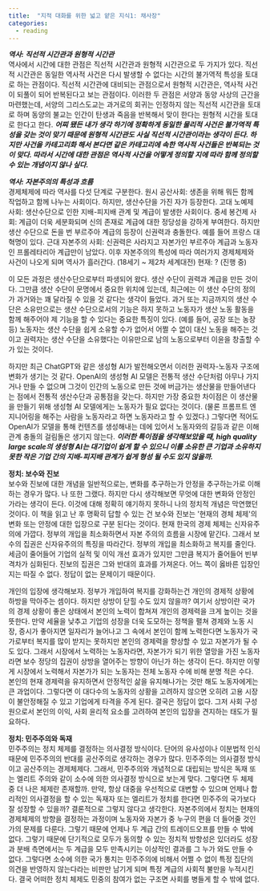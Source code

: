 ```yaml
---
title:  "지적 대화를 위한 넓고 얕은 지식1: 채사장"
categories:
  - reading
---
```


***역사: 직선적 시간관과 원형적 시간관*** <br>
역사에서 시간에 대한 관점은 직선적 시간관과 원형적 시간관으로 두 가지가 있다. 
직선적 시간관은 동일한 역사적 사건은 다시 발생할 수 없다는 시간의 불가역적 특성을 토대로 하는 관점이다. 
직선적 시간관에 대비되는 관점으로서 원형적 시간관은, 역사적 사건이 되풀이 되어 반복된다고 보는 관점이다. 
이러한 두 관점은 서양과 동양 사상의 근간을 마련했는데, 서양의 그리스도교는 과거로의 회귀는 인정하지 않는 직선적 시간관을 토대로 하며
동양의 불교는 인간이 탄생과 죽음을 반복해서 맞이 한다는 원형적 시간을 토대로 한다고 한다. ***어찌 됐든 내가 생각 하기에 정확하게 동일한 물리적 사건은 
불가역적 특성을 갖는 것이 맞기 때문에 원형적 시간관도 사실 직선적 시간관이라는 생각이 든다. 하지만 사건을 카테고리화 해서 본다면 같은 카테고리에 속한
역사적 사건들은 반복되는 것이 맞다. 따라서 시간에 대한 관점은 역사적 사건을 어떻게 정의할 지에 따라 함께 정의할 수 있는 개념이지 않나 싶다.*** 

***역사: 자본주의의 특성과 흐름*** <br>
경제체제에 따라 역사를 다섯 단계로 구분한다. 원시 공산사회: 생존을 위해 뭐든 함께 작업하고 함께 나누는 사회이다. 하지만, 생산수단을 가진 자가 등장한다. 고대 노예제 사회: 생산수단으로 인한 지배-피지배 관계 및 계급이 발생한 사회이다. 중세 봉건제 사회: 계급이 더욱 세분화되며 신의 존재로 계급에 대한 정당성을 강하게 부여한다. 하지만 생산 수단으로 돈을 번 부르주아 계급의 등장이 신권력과 충돌한다. 예를 들어 프랑스 대혁명이 있다. 근대 자본주의 사회: 신권력은 사라지고 자본가인 부르주아 계급과 노동자인 프롤레타리아 계급만이 남았다. 이후 자본주의의 특성에 따라 여러가지 경제체제와 사건이 나오게 되며 역사가 흘러간다. (18세기 ~ 제2차 세계대전) 현재: ? (진행 중) 


이 모든 과정은 생산수단으로부터 파생되어 왔다. 생산 수단이 권력과 계급을 만든 것이다. 그만큼 생산 수단이 문명에서 중요한 위치에 있는데, 최근에는 이 생산 수단의 정의가 과거와는 꽤 달라질 수 있을 것 같다는 생각이 들었다. 과거 또는 지금까지의 생산 수단은 소유만으로는 생산 수단으로서의 기능은 하지 못하고 노동자가 생산 노동 활동을 함께 해주어야 제 기능을 할 수 있다는 중요한 특징이 있다. (예를 들어, 공장 또는 농장 등) 노동자는 생산 수단을 쉽게 소유할 수가 없어서 어쩔 수 없이 대신 노동을 해주는 것이고 권력자는 생산 수단을 소유했다는 이유만으로 남의 노동으로부터 이윤을 창출할 수가 있는 것이다. <br>

하지만 최근 ChatGPT와 같은 생성형 AI가 발전해오면서 이러한 권력자-노동자 구조에 변화가 생기는 것 같다. OpenAI의 생성형 AI 모델은 전통적 생산 수단처럼 아무나 가지거나 만들 수 없으며 그것이 인간의 노동으로 만든 것에 버금가는 생산물을 만들어낸다는 점에서 전통적 생산수단과 공통점을 갖는다. 하지만 가장 중요한 차이점은 이 생산물을 만들기 위해 생성형 AI 모델에게는 노동자가 필요 없다는 것이다. (물론 프롬프트 엔지니어링을 해주는 사람을 노동자라고 하면 노동자라고 할 수 있겠다.) 그렇다면 적어도 OpenAI가 모델을 통해 컨텐츠를 생성해내는 데에 있어서 노동자와의 갈등과 같은 이해 관계 충돌의 걸림돌은 생기지 않는다. ***이러한 특이점을 생각해보았을 때, high quality large scale의 생성형 AI는 대기업이 쉽게 할 수 있으니 이를 소유한 큰 기업과 소유하지 못한 작은 기업 간의 지배-피지배 관계가 쉽게 형성 될 수도 있지 않을까.***


**정치: 보수와 진보** <br> 
보수와 진보에 대한 개념을 일반적으로는, 변화를 추구하는가 안정을 추구하는가로 이해하는 경우가 많다. 나 또한 그랬다. 하지만 다시 생각해보면
무엇에 대한 변화와 안정인가라는 생각이 든다. 이것에 대해 정확히 얘기하지 못하니 나의 정치적 개념은 막연했던 것이다. 이 책을 읽고 난 후
명확히 답할 수 있는 건 보수와 진보는 '현재의 경체 체제'의 변화 또는 안정에 대한 입장으로 구분 된다는 것이다. 현재 한국의 경제 체제는 신자유주의에 가깝다. 정부의 개입을 최소화하면서 자본 주의의 흐름을 시장에 맡긴다. 그래서 보수의 집권은 신자유주의의 특징을 따라간다. 정부의 개입을 최소화하고 복지를 줄인다. 세금이 줄어들어 기업의 실적 및 이익 개선 효과가 있지만 그만큼 복지가 줄어들어 빈부 격차가 심화된다. 진보의 집권은 그와 반대의 효과를 가져온다. 어느 쪽이 옳바른 입장인지는 따질 수 없다. 정답이 없는 문제이기 때문이다. <br>

개인의 입장에 생각해보자. 정부가 개입하여 복지를 강화하는건 개인의 경제적 상황에 하방을 막아주는 셈이다. 하지만 상방이 닫힐 수도 있지 않을까? 여기서 상방이란 국가의 경제 상황이 좋은 상태에서 본인의 노력이 합쳐져 개인의 경제력을 크게 높이는 것을 뜻한다. 만약 세율을 낮추고 기업의 성장을 더욱 도모하는 정책을 펼쳐 경제와 노동 시장, 증시가 좋아지면 일자리가 늘어나고 그 속에서 본인이 함께 노력한다면 노동자가 국가로부터 복지를 많이 받지는 못하지만 본인의 경제력을 향상할 수 있고 자본가가 될 수도 있다. 그래서 시장에서 노력하는 노동자라면, 자본가가 되기 위한 열망을 가진 노동자라면 보수 정당의 집권이 상방을 열어주는 방향이 아닌가 하는 생각이 든다. 하지만 이렇게 시장에서 노력해서 자본가가 되는 노동자는 전체 노동자 수에 비해 분명 적은 수다. 본인의 현재 경제력을 유지하면서 안정적인 삶을 유지해나가는 것만 해도 노동자에게는 큰 과업이다. 그렇다면 이 대다수의 노동자의 상황을 고려하지 않으면 오히려 고용 시장이 불안정해질 수 있고 기업에게 타격을 주게 된다. 결국은 정답이 없다. 그저 사회 구성원으로서 본인의 이익, 사회 윤리적 요소를 고려하여 본인의 입장을 견지하는 태도가 필요하다.  

**정치: 민주주의와 독재** <br>
민주주의는 정치 체제를 결정하는 의사결정 방식이다. 단어의 유사성이나 이분법적 인식 때문에 민주주의의 반대를 공산주의로 생각하는 경우가 많다. 민주주의는 의사결정 방식이고 공산주의는 경제체제다. 그래서, 민주주의와 개념적으로 대립되는 방식은 독재 또는 엘리트 주의와 같이 소수에 의한 의사결정 방식으로 보는게 맞다. 그렇다면 두 체제 중 더 나은 체제란 존재할까. 만약, 항상 대중을 우선적으로 대변할 수 있으며 언제나 합리적인 의사결정을 할 수 있는 독재자 또는 엘리트가 정치를 한다면 민주주의 국가보다 잘 성장할 수 있을까? 결론적으로 그렇지 않다고 생각한다. 자본주의에서 정치는 현재의 경제체제의 방향을 결정하는 과정이며 노동자와 자본가 중 누구의 편을 더 들어줄 것인가의 문제를 다룬다. 그렇기 때문에 언제나 두 계급 간의 트레이드오프를 만들 수 밖에 없다. 그렇기 때문에 단기적으로 모두가 동의할 수 있는 정치적 방향성은 있더라도 성장과 분배 측면에서는 두 계급을 모두 만족시키는 이상적인 결과를 그 누가 와도 만들 수 없다. 그렇다면 소수에 의한 국가 통치는 민주주의에 비해서 어쩔 수 없이 특정 집단의 의견을 반영하지 않는다라는 비판만 남기게 되며 특정 계급의 사회적 불만을 누적시킨다. 결국 어떠한 정치 체제도 민중의 참여가 없는 구조면 사회를 병들게 할 수 밖에 없다.